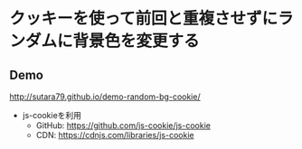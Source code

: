 # クッキーを使って前回と重複させずにランダムに背景色を変更する

## Demo
http://sutara79.github.io/demo-random-bg-cookie/

- js-cookieを利用
    - GitHub: https://github.com/js-cookie/js-cookie
    - CDN: https://cdnjs.com/libraries/js-cookie